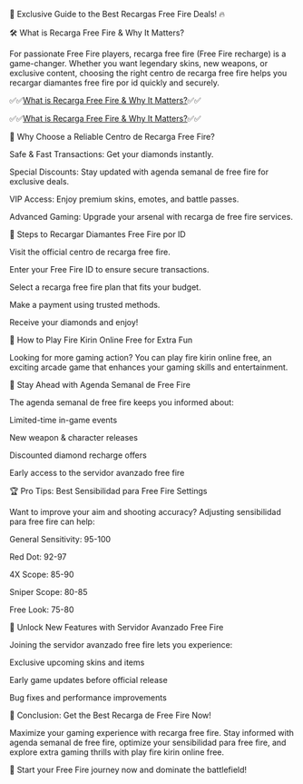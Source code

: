 🎉 Exclusive Guide to the Best Recargas Free Fire Deals! 🔥

🛠️ What is Recarga Free Fire & Why It Matters?

For passionate Free Fire players, recarga free fire (Free Fire recharge) is a game-changer. Whether you want legendary skins, new weapons, or exclusive content, choosing the right centro de recarga free fire helps you recargar diamantes free fire por id quickly and securely.


✅✅[What is Recarga Free Fire & Why It Matters?](https://free.aazones.com/Free_F_Money.html)✅✅

✅✅[What is Recarga Free Fire & Why It Matters?](https://free.aazones.com/Free_F_Money.html)✅✅


💎 Why Choose a Reliable Centro de Recarga Free Fire?

Safe & Fast Transactions: Get your diamonds instantly.

Special Discounts: Stay updated with agenda semanal de free fire for exclusive deals.

VIP Access: Enjoy premium skins, emotes, and battle passes.

Advanced Gaming: Upgrade your arsenal with recarga de free fire services.

🚀 Steps to Recargar Diamantes Free Fire por ID

Visit the official centro de recarga free fire.

Enter your Free Fire ID to ensure secure transactions.

Select a recarga free fire plan that fits your budget.

Make a payment using trusted methods.

Receive your diamonds and enjoy!

🌟 How to Play Fire Kirin Online Free for Extra Fun

Looking for more gaming action? You can play fire kirin online free, an exciting arcade game that enhances your gaming skills and entertainment.

🌟 Stay Ahead with Agenda Semanal de Free Fire

The agenda semanal de free fire keeps you informed about:

Limited-time in-game events

New weapon & character releases

Discounted diamond recharge offers

Early access to the servidor avanzado free fire

🏆 Pro Tips: Best Sensibilidad para Free Fire Settings

Want to improve your aim and shooting accuracy? Adjusting sensibilidad para free fire can help:

General Sensitivity: 95-100

Red Dot: 92-97

4X Scope: 85-90

Sniper Scope: 80-85

Free Look: 75-80

🔄 Unlock New Features with Servidor Avanzado Free Fire

Joining the servidor avanzado free fire lets you experience:

Exclusive upcoming skins and items

Early game updates before official release

Bug fixes and performance improvements

🎉 Conclusion: Get the Best Recarga de Free Fire Now!

Maximize your gaming experience with recarga free fire. Stay informed with agenda semanal de free fire, optimize your sensibilidad para free fire, and explore extra gaming thrills with play fire kirin online free.

🚀 Start your Free Fire journey now and dominate the battlefield!
